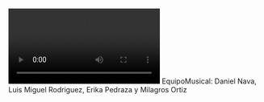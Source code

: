 # 
![](https://github.com/SIS-111-2023-UCB-Paralelo-2/Equipo-Dinamita/blob/main/gr%C3%A1ficos/Team%20DynamiteBanner%20(1).mp4)
EquipoMusical: Daniel Nava,  Luis Miguel Rodriguez, Erika Pedraza y Milagros Ortiz 
